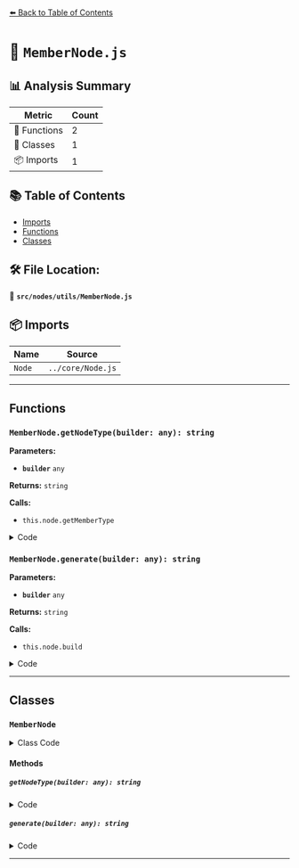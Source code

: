 [⬅️ Back to Table of Contents](../../../index.md)

# 📄 `MemberNode.js`

## 📊 Analysis Summary

| Metric | Count |
|--------|-------|
| 🔧 Functions | 2 |
| 🧱 Classes | 1 |
| 📦 Imports | 1 |

## 📚 Table of Contents

- [Imports](#imports)
- [Functions](#functions)
- [Classes](#classes)

## 🛠️ File Location:
📂 **`src/nodes/utils/MemberNode.js`**

## 📦 Imports

| Name | Source |
|------|--------|
| `Node` | `../core/Node.js` |


---

## Functions

### `MemberNode.getNodeType(builder: any): string`

**Parameters:**

- **`builder`** `any`

**Returns:** `string`

**Calls:**

- `this.node.getMemberType`

<details><summary>Code</summary>

```typescript
getNodeType( builder ) {

		return this.node.getMemberType( builder, this.property );

	}
```
</details>

### `MemberNode.generate(builder: any): string`

**Parameters:**

- **`builder`** `any`

**Returns:** `string`

**Calls:**

- `this.node.build`

<details><summary>Code</summary>

```typescript
generate( builder ) {

		const propertyName = this.node.build( builder );

		return propertyName + '.' + this.property;

	}
```
</details>


---

## Classes

### `MemberNode`

<details><summary>Class Code</summary>

```ts
class MemberNode extends Node {

	static get type() {

		return 'MemberNode';

	}

	/**
	 * Constructs an array element node.
	 *
	 * @param {Node} node - The array-like node.
	 * @param {string} property - The property name.
	 */
	constructor( node, property ) {

		super();

		/**
		 * The array-like node.
		 *
		 * @type {Node}
		 */
		this.node = node;

		/**
		 * The property name.
		 *
		 * @type {Node}
		 */
		this.property = property;

		/**
		 * This flag can be used for type testing.
		 *
		 * @type {boolean}
		 * @readonly
		 * @default true
		 */
		this.isMemberNode = true;

	}

	getNodeType( builder ) {

		return this.node.getMemberType( builder, this.property );

	}

	generate( builder ) {

		const propertyName = this.node.build( builder );

		return propertyName + '.' + this.property;

	}

}
```
</details>

#### Methods

##### `getNodeType(builder: any): string`

<details><summary>Code</summary>

```ts
getNodeType( builder ) {

		return this.node.getMemberType( builder, this.property );

	}
```
</details>

##### `generate(builder: any): string`

<details><summary>Code</summary>

```ts
generate( builder ) {

		const propertyName = this.node.build( builder );

		return propertyName + '.' + this.property;

	}
```
</details>


---